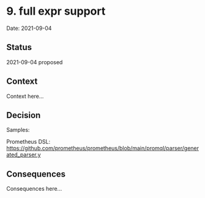 # 9. full expr support

Date: 2021-09-04

## Status

2021-09-04 proposed

## Context

Context here...

## Decision

Samples:

Prometheus DSL: https://github.com/prometheus/prometheus/blob/main/promql/parser/generated_parser.y



## Consequences

Consequences here...

